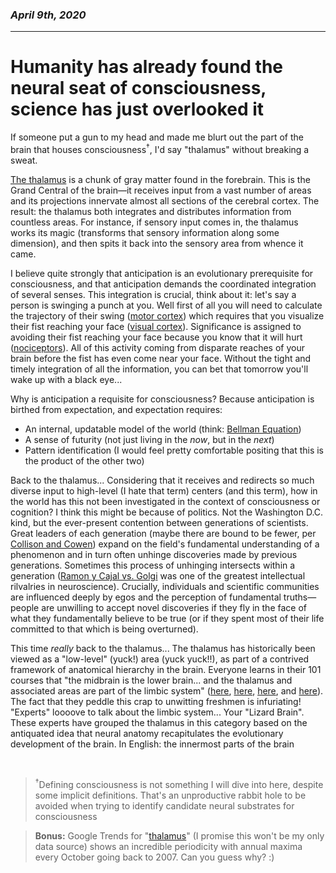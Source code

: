 ### *April 9th, 2020*
---
# **Humanity has already found the neural seat of consciousness, science has just overlooked it**

If someone put a gun to my head and made me blurt out the part of the brain that houses consciousness<sup>†</sup>, I'd say "thalamus" without breaking a sweat.

[The thalamus](https://www.ncbi.nlm.nih.gov/books/NBK542184/) is a chunk of gray matter found in the forebrain. This is the Grand Central of the brain—it receives input from a vast number of areas and its projections innervate almost all sections of the cerebral cortex. The result: the thalamus both integrates and distributes information from countless areas. For instance, if sensory input comes in, the thalamus works its magic (transforms that sensory information along some dimension), and then spits it back into the sensory area from whence it came.

I believe quite strongly that anticipation is an evolutionary prerequisite for consciousness, and that anticipation demands the coordinated integration of several senses. This integration is crucial, think about it: let's say a person is swinging a punch at you. Well first of all you will need to calculate the trajectory of their swing ([motor cortex](https://journals.plos.org/plosone/article?id=10.1371/journal.pone.0191480)) which requires that you visualize their fist reaching your face ([visual cortex](https://www.ncbi.nlm.nih.gov/pmc/articles/PMC4595480/)). Significance is assigned to avoiding their fist reaching your face because you know that it will hurt ([nociceptors](https://www.ncbi.nlm.nih.gov/pmc/articles/PMC2964977/)). All of this activity coming from disparate reaches of your brain before the fist has even come near your face. Without the tight and timely integration of all the information, you can bet that tomorrow you'll wake up with a black eye... 

Why is anticipation a requisite for consciousness? Because anticipation is birthed from expectation, and expectation requires:
- An internal, updatable model of the world (think: [Bellman Equation](https://en.wikipedia.org/wiki/Bellman_equation))
- A sense of futurity (not just living in the *now*, but in the *next*)
- Pattern identification (I would feel pretty comfortable positing that this is the product of the other two)

Back to the thalamus... Considering that it receives and redirects so much diverse input to high-level (I hate that term) centers (and this term), how in the world has this not been investigated in the context of consciousness or cognition? I think this might be because of politics. Not the Washington D.C. kind, but the ever-present contention between generations of scientists. Great leaders of each generation (maybe there are bound to be fewer, per [Collison and Cowen](https://www.theatlantic.com/science/archive/2019/07/we-need-new-science-progress/594946/)) expand on the field's fundamental understanding of a phenomenon and in turn often unhinge discoveries made by previous generations. Sometimes this process of unhinging intersects within a generation ([Ramon y Cajal vs. Golgi](https://blog.eyewire.org/ramon-y-cajal-vs-golgi-a-neuroscience-rivalry/) was one of the greatest intellectual rilvalries in neuroscience). Crucially, individuals and scientific communities are influenced deeply by egos and the perception of fundamental truths—people are unwilling to accept novel discoveries if they fly in the face of what they fundamentally believe to be true (or if they spent most of their life committed to that which is being overturned).

This time *really* back to the thalamus... The thalamus has historically been viewed as a "low-level" (yuck!) area (yuck yuck!!), as part of a contrived framework of anatomical hierarchy in the brain. Everyone learns in their 101 courses that "the midbrain is the lower brain... and the thalamus and associated areas are part of the limbic system" ([here](https://science.howstuffworks.com/life/inside-the-mind/human-brain/brain5.htm), [here](https://courses.lumenlearning.com/teachereducationx92x1/chapter/lower-level-structures-of-the-brain/), [here](https://www.psychologytoday.com/us/blog/where-addiction-meets-your-brain/201404/your-lizard-brain), and [here](https://www.khanacademy.org/science/health-and-medicine/executive-systems-of-the-brain/emotion-lesson/v/emotions-limbic-system)). The fact that they peddle this crap to unwitting freshmen is infuriating! "Experts" loooove to talk about the limbic system... Your "Lizard Brain". These experts have grouped the thalamus in this category based on the antiquated idea that neural anatomy recapitulates the evolutionary development of the brain. In English: the innermost parts of the brain 

&nbsp; 
><sup>†</sup>Defining consciousness is not something I will dive into here, despite some implicit definitions. That's an unproductive rabbit hole to be avoided when trying to identify candidate neural substrates for consciousness

>**Bonus:** Google Trends for "[thalamus](https://trends.google.com/trends/explore?date=2007-04-09%202020-04-09&geo=US&q=thalamus)" (I promise this won't be my only data source) shows an incredible periodicity with annual maxima every October going back to 2007. Can you guess why? :)

&nbsp;
